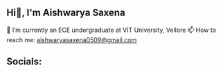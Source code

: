  ## Hi👋, I'm Aishwarya Saxena

🔭 I’m currently an ECE undergraduate at 
VIT University, Vellore
📫 How to reach me: aishwaryasaxena0509@gmail.com

## Socials:


<!--
**aishwarya905/aishwarya905** is a ✨ _special_ ✨ repository because its `README.md` (this file) appears on your GitHub profile.

## 🔭 I’m currently an ECE undergraduate at 
VIT University, Vellore
## 📫 How to reach me: aishwaryasaxena0509@gmail.com


